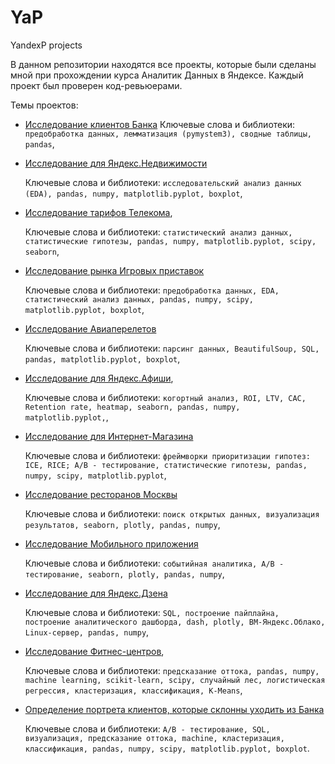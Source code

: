 # YaP
YandexP projects

В данном репозитории находятся все проекты, которые были сделаны мной при прохождении курса Аналитик Данных в Яндексе.
Каждый проект был проверен код-ревьюерами.

Темы проектов: 
* [Исследование клиентов Банка](https://github.com/ViacheslavPogorelyy/YaP/tree/main/part_number_one)
Ключевые слова и библиотеки: `предобработка данных, лемматизация (pymystem3), сводные таблицы, pandas`,  
* [Исследование для Яндекс.Недвижимости](https://github.com/ViacheslavPogorelyy/YaP/tree/main/part_number_two)
 
  Ключевые слова и библиотеки: `исследовательский анализ данных (EDA), pandas, numpy, matplotlib.pyplot, boxplot`,
* [Исследование тарифов Телекома](https://github.com/ViacheslavPogorelyy/YaP/tree/main/part_number_three),
  
  Ключевые слова и библиотеки: `статистический анализ данных, статистические гипотезы, pandas, numpy, matplotlib.pyplot, scipy, seaborn`,
* [Исследование рынка Игровых приставок](https://github.com/ViacheslavPogorelyy/YaP/tree/main/part_number_four)

  Ключевые слова и библиотеки: `предобработка данных, EDA, статистический анализ данных, pandas, numpy, scipy, matplotlib.pyplot, boxplot`, 
* [Исследование Авиаперелетов](https://github.com/ViacheslavPogorelyy/YaP/tree/main/part_number_five)

  Ключевые слова и библиотеки: `парсинг данных, BeautifulSoup, SQL, pandas, matplotlib.pyplot, boxplot`,
* [Исследование для Яндекс.Афиши](https://github.com/ViacheslavPogorelyy/YaP/tree/main/part_number_six),
  
  Ключевые слова и библиотеки: `когортный анализ, ROI, LTV, CAC, Retention rate, heatmap, seaborn, pandas, numpy, matplotlib.pyplot,`,
* [Исследование для Интернет-Магазина](https://github.com/ViacheslavPogorelyy/YaP/tree/main/part_number_seven)
 
  Ключевые слова и библиотеки: `фреймворки приоритизации гипотез: ICE, RICE; A/B - тестирование, статистические гипотезы, pandas, numpy, scipy, matplotlib.pyplot`,
* [Исследование ресторанов Москвы](https://github.com/ViacheslavPogorelyy/YaP/tree/main/part_number_eight)

  Ключевые слова и библиотеки: `поиск открытых данных, визуализация результатов, seaborn, plotly, pandas, numpy`,
* [Исследование Мобильного приложения](https://github.com/ViacheslavPogorelyy/YaP/tree/main/part_number_nine)

  Ключевые слова и библиотеки: `событийная аналитика, A/B - тестирование, seaborn, plotly, pandas, numpy`,
* [Исследование для Яндекс.Дзена](https://github.com/ViacheslavPogorelyy/YaP/tree/main/part_number_ten)

  Ключевые слова и библиотеки: `SQL, построение пайплайна, построение аналитического дашборда, dash, plotly, ВМ-Яндекс.Облако, Linux-сервер, pandas, numpy`,
* [Исследование Фитнес-центров](https://github.com/ViacheslavPogorelyy/YaP/tree/main/part_number_eleven),

  Ключевые слова и библиотеки: `предсказание оттока, pandas, numpy, machine learning, scikit-learn, scipy, случайный лес, логистическая регрессия, кластеризация, классификация, K-Means`,
* [Определение портрета клиентов, которые склонны уходить из Банка](https://github.com/ViacheslavPogorelyy/YaP/tree/main/Final_project)

  Ключевые слова и библиотеки: `A/B - тестирование, SQL, визуализация, предсказание оттока, machine, кластеризация, классификация, pandas, numpy, scipy, matplotlib.pyplot, boxplot`.
